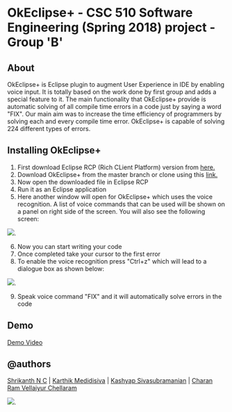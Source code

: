 # OkEclipse+ - CSC 510 Software Engineering (Spring 2018) project - Group 'B' <Enter>
## About
OkEclipse+ is Eclipse plugin to augment User Experience in IDE by enabling voice input. It is totally based on the work done by first group and adds a special feature to it. The main functionality that OkEclipse+ provide is automatic solving of all compile time errors in a code just by saying a word "FIX". Our main aim was to increase the time efficiency of programmers by solving each and every compile time error. OkEclipse+ is capable of solving 224 different types of errors.

## Installing OkEclipse+

1. First download Eclipse RCP (Rich CLient Platform) version from [here.](https://www.eclipse.org/downloads/packages/eclipse-ide-java-developers/oxygen3a)
2. Download OkEclipse+ from the master branch or clone using this [link.](https://github.com/daxamin/Ok_Eclipse.git)
3. Now open the downloaded file in Eclipse RCP
4. Run it as an Eclipse application
5. Here another window will open for OkEclipse+ which uses the voice recognition. A list of voice commands that can be used will be shown on a panel on right side of the screen. You will also see the following screen:


![](https://github.com/daxamin/Ok_Eclipse/blob/master/img/first-screen.png).


6. Now you can start writing your code
7. Once completed take your cursor to the first error
8. To enable the voice recognition press "Ctrl+z" which will lead to a dialogue box as shown below:


![](https://github.com/daxamin/Ok_Eclipse/blob/master/img/speak_screen.png).


9. Speak voice command "FIX" and it will automatically solve errors in the code

## Demo

[Demo Video](https://www.youtube.com/watch?v=SL1EN92PTIY)

## @authors

[Shrikanth N C](https://www.linkedin.com/in/shrikanthnc/) | [Karthik Medidisiva](https://github.com/kmedidi)   | [Kashyap Sivasubramanian](https://github.com/ksivasu)   | [Charan Ram Vellaiyur Chellaram](https://github.com/cvellai)  

![](https://github.com/snaraya7/Ok_Eclipse/blob/master/img/fly.JPG).
